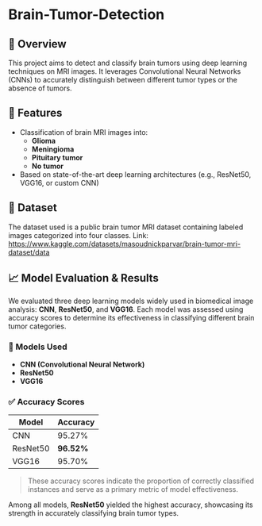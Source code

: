 # Brain-Tumor-Detection

## 📌 Overview

This project aims to detect and classify brain tumors using deep learning techniques on MRI images. It leverages Convolutional Neural Networks (CNNs) to accurately distinguish between different tumor types or the absence of tumors.

## 🚀 Features

- Classification of brain MRI images into:
  - **Glioma**
  - **Meningioma**
  - **Pituitary tumor**
  - **No tumor**
- Based on state-of-the-art deep learning architectures (e.g., ResNet50, VGG16, or custom CNN)

## 🧠 Dataset

The dataset used is a public brain tumor MRI dataset containing labeled images categorized into four classes.
Link: https://www.kaggle.com/datasets/masoudnickparvar/brain-tumor-mri-dataset/data

## 📈 Model Evaluation & Results

We evaluated three deep learning models widely used in biomedical image analysis: **CNN**, **ResNet50**, and **VGG16**. Each model was assessed using accuracy scores to determine its effectiveness in classifying different brain tumor categories.

### 🔬 Models Used
- **CNN (Convolutional Neural Network)**
- **ResNet50**
- **VGG16**

### ✅ Accuracy Scores

| Model     | Accuracy  |
|-----------|-----------|
| CNN       | 95.27%    |
| ResNet50  | **96.52%** |
| VGG16     | 95.70%    |

> These accuracy scores indicate the proportion of correctly classified instances and serve as a primary metric of model effectiveness.

Among all models, **ResNet50** yielded the highest accuracy, showcasing its strength in accurately classifying brain tumor types.

